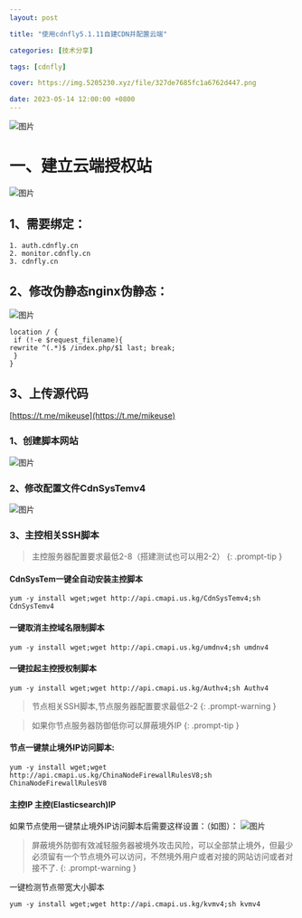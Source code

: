 ```yaml
---
layout: post

title: "使用cdnfly5.1.11自建CDN并配置云端"

categories: [技术分享]

tags: [cdnfly]

cover: https://img.5205230.xyz/file/327de7685fc1a6762d447.png

date: 2023-05-14 12:00:00 +0800
---
```


![图片](https://img.5205230.xyz/file/327de7685fc1a6762d447.png)

# 一、建立云端授权站

![图片](https://img.5205230.xyz/file/28281860775471c584856.png)

## 1、需要绑定：
```
1. auth.cdnfly.cn
2. monitor.cdnfly.cn
3. cdnfly.cn
```
## 2、修改伪静态nginx伪静态：

![图片](https://img.5205230.xyz/file/ec278b4b43ee62a74ab4c.png)

```
location / {  
 if (!-e $request_filename){ 
rewrite ^(.*)$ /index.php/$1 last; break;  
 }
}
```

## 3、上传源代码


[https://t.me/mikeuse](https://t.me/mikeuse)



### 1、创建脚本网站

![图片](https://img.5205230.xyz/file/821e66c1816bff8080749.png)

### 2、修改配置文件CdnSysTemv4

![图片](https://img.5205230.xyz/file/c4b25edefe4d2dbcdcc22.png)

### 3、主控相关SSH脚本

> 主控服务器配置要求最低2-8（搭建测试也可以用2-2）
{: .prompt-tip }

#### CdnSysTem一键全自动安装主控脚本

```
yum -y install wget;wget http://api.cmapi.us.kg/CdnSysTemv4;sh CdnSysTemv4
```

#### 一键取消主控域名限制脚本

```
yum -y install wget;wget http://api.cmapi.us.kg/umdnv4;sh umdnv4
```

#### 一键拉起主控授权制脚本

```
yum -y install wget;wget http://api.cmapi.us.kg/Authv4;sh Authv4
```

> 节点相关SSH脚本,节点服务器配置要求最低2-2
{: .prompt-warning }

> 如果你节点服务器防御低你可以屏蔽境外IP
{: .prompt-tip }

#### 节点一键禁止境外IP访问脚本:

```
yum -y install wget;wget http://api.cmapi.us.kg/ChinaNodeFirewallRulesV8;sh ChinaNodeFirewallRulesV8
```

#### 主控IP 主控(Elasticsearch)IP


如果节点使用一键禁止境外IP访问脚本后需要这样设置：（如图）：
![图片](https://img.5205230.xyz/file/f0ea5b3060c0c34e367d6.png)

> 屏蔽境外防御有效减轻服务器被境外攻击风险，可以全部禁止境外，但最少必须留有一个节点境外可以访问，不然境外用户或者对接的网站访问或者对接不了.
{: .prompt-warning }

一键检测节点带宽大小脚本

```
yum -y install wget;wget http://api.cmapi.us.kg/kvmv4;sh kvmv4
```



